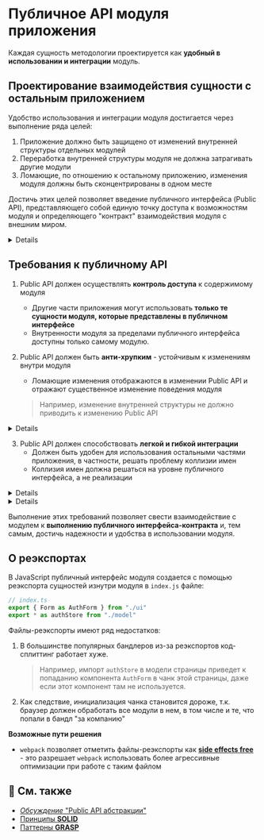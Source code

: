 # Публичное API модуля приложения

Каждая сущность методологии проектируется как **удобный в использовании и интеграции** модуль.

## Проектирование взаимодействия сущности с остальным приложением
Удобство использования и интеграции модуля достигается через выполнение ряда целей:

1. Приложение должно быть защищено от изменений внутренней структуры отдельных модулей
2. Переработка внутренней структуры модуля не должна затрагивать другие модули
3. Ломающие, по отношению к остальному приложению, изменения модуля должны быть сконцентрированы в одном месте

Достичь этих целей позволяет введение публичного интерфейса (Public API), представляющего собой единую точку доступа к возможностям модуля и определяющего "контракт" взаимодействия модуля с внешним миром.

<details>

> Структура сущности должна иметь единую точку входа, предоставляющую публичный интерфейс


```sh
└── features/                        # 
  └── feature-name/                  # Внутренняя структура фичи
          ├── ui/                    #
          ├── model/                 #
          ├── {...}/                 #
          └── index.ts               # Энтрипоинт фичи с ее публичным API
```

```js
// index.ts
export { Form as AuthForm } from "./ui"
export * as authFormStore from "./model"
```
</details>


## Требования к публичному API

1. Public API должен осуществлять **контроль доступа** к содержимому модуля
   - Другие части приложения могут использовать **только те сущности модуля, которые представлены в публичном интерфейсе**
   - Внутренности модуля за пределами публичного интерфейса доступны только самому модулю.

2. Public API должен быть **анти-хрупким** - устойчивым к изменениям внутри модуля
   - Ломающие изменения отображаются в изменении Public API и отражают существенное изменение поведения модуля
   > Например, изменение внутренней структуры не должно приводить к изменению Public API

<details>

> **Плохо:** перемещение или переименование этого компонента внутри фичи приведет к необходимости рефакторить импорты во всех местах использования компонента.
```diff
- import { Form } from "features/auth-form/ui/form"
```
> **Хорошо:** интерфейс фичи не отображает её внутреннуюю структуру, внешние "пользователи" фичи не пострадают от перемещения или переименования компонента внутри фичи
```diff
+ import { AuthForm } from "features/auth-form"
```

</details>

3. Public API должен способствовать **легкой и гибкой интеграции**
   - Должен быть удобен для использования остальными частями приложения, в частности, решать проблему коллизии имен
   - Коллизия имен должна решаться на уровне публичного интерфейса, а не реализации
<details>

> **Плохо:** будет коллизия имен
```diff
- import { Form, store } from "features/auth-form"
- import { Form, store } from "features/post-form"
```

> **Хорошо:** коллизия решена на уровне интерфейса
```diff
+ import { AuthForm, authFormStore } from "features/auth-form"
+ import { AuthForm, postFormStore } from "features/post-form"
```

```js
// features/auth-form/index.ts
export { Form as AuthForm } from "./ui"
export * as authFormStore from "./model"
```

</details>

<details>

> **Плохо:** неудобно писать, неудобно читать, "пользователь" фичи страдает
```diff
- import { storeActionUpdateUserDetails } from "features/auth-form"
- dispatch(storeActionUpdateUserDetails(...))
```

> **Хорошо:** "пользователь" фичи получает доступ к нужным вещам итеративно и гибко
```diff
+ import { authFormStore } from "features/auth-form"
+ dispatch(authFormStore.actions.updateUserDetails(...))
```
</details>

Выполнение этих требований позволяет свести взаимодействие с модулем к **выполнению публичного интерфейса-контракта** и, тем самым, достичь надежности и удобства в использовании модуля.

## О реэкспортах
В JavaScript публичный интерфейс модуля создается с помощью реэкспорта сущностей изнутри модуля в `index.js` файле:

```js
// index.ts
export { Form as AuthForm } from "./ui"
export * as authStore from "./model"
```

Файлы-реэкспорты имеют ряд недостатков:

1. В большинстве популярных бандлеров из-за реэкспортов код-сплиттинг работает хуже.
   > Например, импорт `authStore` в модели страницы приведет к попаданию компонента `AuthForm` в чанк этой страницы, даже если этот компонент там не используется.

2. Как следствие, инициализация чанка становится дороже, т.к. браузер должен обработать все модули в нем, в том числе и те, что попали в бандл "за компанию"

**Возможные пути решения**
- `webpack` позволяет отметить файлы-реэкспорты как [**side effects free**](https://webpack.js.org/guides/tree-shaking/#mark-the-file-as-side-effect-free) - это разрешает `webpack` использовать более агрессивные оптимизации при работе с таким файлом

## 📑 См. также
- [*Обсуждение* "Public API абстракции"](https://github.com/feature-sliced/wiki/discussions/41)
- [Принципы **SOLID**](https://ru.wikipedia.org/wiki/SOLID)
- [Паттерны **GRASP**](https://ru.wikipedia.org/wiki/GRASP)
